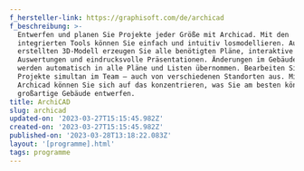 ```yaml
---
f_hersteller-link: https://graphisoft.com/de/archicad
f_beschreibung: >-
  Entwerfen und planen Sie Projekte jeder Größe mit Archicad. Mit den
  integrierten Tools können Sie einfach und intuitiv losmodellieren. Aus Ihrem
  erstellten 3D-Modell erzeugen Sie alle benötigten Pläne, interaktive
  Auswertungen und eindrucksvolle Präsentationen. Änderungen im Gebäudemodell
  werden automatisch in alle Pläne und Listen übernommen. Bearbeiten Sie Ihre
  Projekte simultan im Team – auch von verschiedenen Standorten aus. Mit
  Archicad können Sie sich auf das konzentrieren, was Sie am besten können:
  großartige Gebäude entwerfen.
title: ArchiCAD
slug: archicad
updated-on: '2023-03-27T15:15:45.982Z'
created-on: '2023-03-27T15:15:45.982Z'
published-on: '2023-03-28T13:18:22.083Z'
layout: '[programme].html'
tags: programme
---
```



